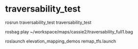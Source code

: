# traversability_test

rosrun traversability_test traversability_test

rosbag play ~/workspace/maps/cassie2/traversability_full1.bag

roslaunch elevation_mapping_demos remap_tfs.launch


